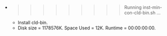 * >>>>>>>>> Running inst-min-con-cld-bin.sh ...
  * Install cld-bin.
  * Disk size = 1178576K. Space Used = 12K. Runtime = 00:00:00:00.
